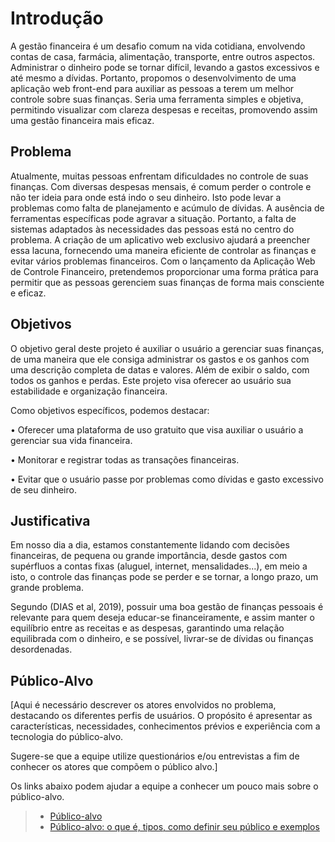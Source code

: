 # Introdução
A gestão financeira é um desafio comum na vida cotidiana, envolvendo contas de casa, farmácia, alimentação, transporte, entre outros aspectos. Administrar o dinheiro pode se tornar difícil, levando a gastos excessivos e até mesmo a dívidas.
Portanto, propomos o desenvolvimento de uma aplicação web front-end para auxiliar as pessoas a terem um melhor controle sobre suas finanças. Seria uma ferramenta simples e objetiva, permitindo visualizar com clareza despesas e receitas, promovendo assim uma gestão financeira mais eficaz.

## Problema
Atualmente, muitas pessoas enfrentam dificuldades no controle de suas finanças. Com diversas despesas mensais, é comum perder o controle e não ter ideia para onde está indo o seu dinheiro. Isto pode levar a problemas como falta de planejamento e acúmulo de dívidas.
A ausência de ferramentas específicas pode agravar a situação.
Portanto, a falta de sistemas adaptados às necessidades das pessoas está no centro do problema. A criação de um aplicativo web exclusivo ajudará a preencher essa lacuna, fornecendo uma maneira eficiente de controlar as finanças e evitar vários problemas financeiros.
Com o lançamento da Aplicação Web de Controle Financeiro, pretendemos proporcionar uma forma prática para permitir que as pessoas gerenciem suas finanças de forma mais consciente e eficaz.

## Objetivos

O objetivo geral deste projeto é auxiliar o usuário a gerenciar suas finanças, de uma maneira que ele consiga administrar os gastos e os ganhos com uma descrição completa de datas e valores. Além de exibir o saldo, com todos os ganhos e perdas. Este projeto visa oferecer ao usuário sua estabilidade e organização financeira. 

Como objetivos específicos, podemos destacar: 

•	Oferecer uma plataforma de uso gratuito que visa auxiliar o usuário a gerenciar sua vida financeira. 

•	Monitorar e registrar todas as transações financeiras. 

•	Evitar que o usuário passe por problemas como dívidas e gasto excessivo de seu dinheiro.

 

## Justificativa
Em nosso dia a dia, estamos constantemente lidando com decisões financeiras, de pequena ou grande importância, desde gastos com supérfluos a contas fixas (aluguel, internet, mensalidades...), em meio a isto, o controle das finanças pode se perder e se tornar, a longo prazo, um grande problema. 

Segundo (DIAS et al, 2019), possuir uma boa gestão de finanças pessoais é relevante para quem deseja educar-se financeiramente, e assim manter o equilíbrio entre as receitas e as despesas, garantindo uma relação equilibrada com o dinheiro, e se possível, livrar-se de dívidas ou finanças desordenadas.


## Público-Alvo

[Aqui é necessário descrever os atores envolvidos no problema, destacando os diferentes perfis de usuários. O propósito é apresentar as características, necessidades, conhecimentos prévios e experiência com a tecnologia do público-alvo.

Sugere-se que a equipe utilize questionários e/ou entrevistas a fim de conhecer os atores que compõem o público alvo.]

Os links abaixo podem ajudar a equipe a conhecer um pouco mais sobre o público-alvo. 

> - [Público-alvo](https://blog.hotmart.com/pt-br/publico-alvo/)
> - [Público-alvo: o que é, tipos, como definir seu público e exemplos](https://klickpages.com.br/blog/publico-alvo-o-que-e/)


